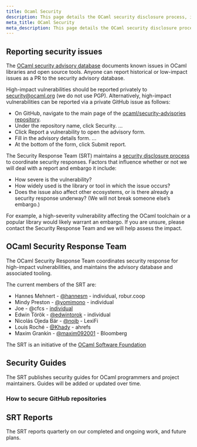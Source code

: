 ```yaml
---
title: Ocaml Security
description: This page details the OCaml security disclosure process, including how to report vulnerabilities, the role and members of the OCaml Security Response Team (SRT), and their publications.
meta_title: OCaml Security
meta_description: This page details the OCaml security disclosure process, including how to report vulnerabilities, the role and members of the OCaml Security Response Team (SRT), and their publications.
---
```


## Reporting security issues

The [OCaml security advisory database](https://github.com/ocaml/security-advisories) documents known issues in OCaml libraries and open source tools. Anyone can report historical or low-impact issues as a PR to the security advisory database.

High-impact vulnerabilities should be reported privately to [security@ocaml.org](mailto:security@ocaml.org) (we do not use PGP). Alternatively, high-impact vulnerabilities can be reported via a private GitHub issue as follows:

- On GitHub, navigate to the main page of the [ocaml/security-advisories repository](https://github.com/ocaml/security-advisories).
- Under the repository name, click Security. ...
- Click Report a vulnerability to open the advisory form.
- Fill in the advisory details form. ...
- At the bottom of the form, click Submit report.

The Security Response Team (SRT) maintains a [security disclosure process](/security-reporting) to coordinate security responses. Factors that influence whether or not we will deal with a report and embargo it include:

- How severe is the vulnerability?
- How widely used is the library or tool in which the issue occurs?
- Does the issue also affect other ecosystems, or is there already a security response underway? (We will not break someone else’s embargo.)

For example, a high-severity vulnerability affecting the OCaml toolchain or a popular library would likely warrant an embargo. If you are unsure, please contact the Security Response Team and we will help assess the impact.

## OCaml Security Response Team

The OCaml Security Response Team coordinates security response for high-impact vulnerabilities, and maintains the advisory database and associated tooling.

The current members of the SRT are:

- Hannes Mehnert - [@hannesm](https://github.com/hannesm) - individual, robur.coop
- Mindy Preston - [@yomimono](https://github.com/yomimono) - individual
- Joe - @cfcs - [individual](https://github.com/cfcs)
- Edwin Török - [@edwintorok](https://github.com/edwintorok) - individual
- Nicolás Ojeda Bär - [@nojb](https://github.com/nojb) - LexiFi
- Louis Roché - [@Khady](https://github.com/Khady) - ahrefs
- Maxim Grankin - [@maxim092001](https://github.com/maxim092001) - Bloomberg

The SRT is an initiative of the [OCaml Software Foundation](https://ocaml-sf.org/)

## Security Guides

The SRT publishes security guides for OCaml programmers and project maintainers. Guides will be added or updated over time.

### How to secure GitHub repositories

## SRT Reports

The SRT reports quarterly on our completed and ongoing work, and future plans.
